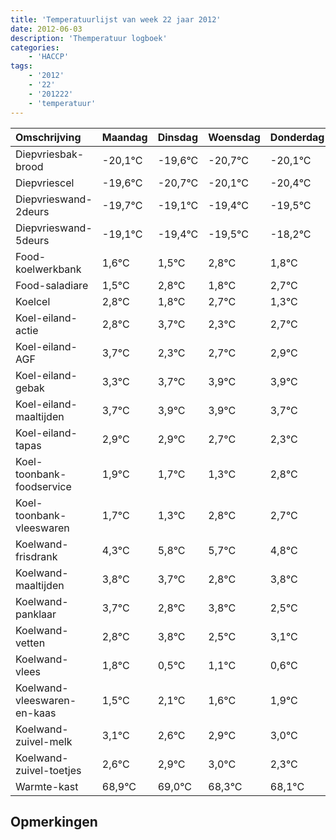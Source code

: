 ```yaml
---
title: 'Temperatuurlijst van week 22 jaar 2012'
date: 2012-06-03
description: 'Themperatuur logboek'
categories:
    - 'HACCP'
tags:
    - '2012'
    - '22'
    - '201222'
    - 'temperatuur'
---
```

|Omschrijving|Maandag|Dinsdag|Woensdag|Donderdag|Vrijdag|Zaterdag|Zondag|
|:---|:---|:---|:---|:---|:---|:---|:---|
|Diepvriesbak-brood|-20,1°C|-19,6°C|-20,7°C|-20,1°C|-20,4°C|-20,5°C|-19,2°C|
|Diepvriescel|-19,6°C|-20,7°C|-20,1°C|-20,4°C|-20,5°C|-19,2°C|-20,2°C|
|Diepvrieswand-2deurs|-19,7°C|-19,1°C|-19,4°C|-19,5°C|-18,2°C|-19,2°C|-18,3°C|
|Diepvrieswand-5deurs|-19,1°C|-19,4°C|-19,5°C|-18,2°C|-19,2°C|-18,3°C|-19,7°C|
|Food-koelwerkbank|1,6°C|1,5°C|2,8°C|1,8°C|2,7°C|1,3°C|1,7°C|
|Food-saladiare|1,5°C|2,8°C|1,8°C|2,7°C|1,3°C|1,7°C|1,9°C|
|Koelcel|2,8°C|1,8°C|2,7°C|1,3°C|1,7°C|1,9°C|1,9°C|
|Koel-eiland-actie|2,8°C|3,7°C|2,3°C|2,7°C|2,9°C|2,9°C|2,7°C|
|Koel-eiland-AGF|3,7°C|2,3°C|2,7°C|2,9°C|2,9°C|2,7°C|2,3°C|
|Koel-eiland-gebak|3,3°C|3,7°C|3,9°C|3,9°C|3,7°C|3,3°C|4,8°C|
|Koel-eiland-maaltijden|3,7°C|3,9°C|3,9°C|3,7°C|3,3°C|4,8°C|4,7°C|
|Koel-eiland-tapas|2,9°C|2,9°C|2,7°C|2,3°C|3,8°C|3,7°C|2,8°C|
|Koel-toonbank-foodservice|1,9°C|1,7°C|1,3°C|2,8°C|2,7°C|1,8°C|2,8°C|
|Koel-toonbank-vleeswaren|1,7°C|1,3°C|2,8°C|2,7°C|1,8°C|2,8°C|1,5°C|
|Koelwand-frisdrank|4,3°C|5,8°C|5,7°C|4,8°C|5,8°C|4,5°C|5,1°C|
|Koelwand-maaltijden|3,8°C|3,7°C|2,8°C|3,8°C|2,5°C|3,1°C|2,6°C|
|Koelwand-panklaar|3,7°C|2,8°C|3,8°C|2,5°C|3,1°C|2,6°C|2,9°C|
|Koelwand-vetten|2,8°C|3,8°C|2,5°C|3,1°C|2,6°C|2,9°C|3,0°C|
|Koelwand-vlees|1,8°C|0,5°C|1,1°C|0,6°C|0,9°C|1,0°C|0,3°C|
|Koelwand-vleeswaren-en-kaas|1,5°C|2,1°C|1,6°C|1,9°C|2,0°C|1,3°C|1,1°C|
|Koelwand-zuivel-melk|3,1°C|2,6°C|2,9°C|3,0°C|2,3°C|2,1°C|3,4°C|
|Koelwand-zuivel-toetjes|2,6°C|2,9°C|3,0°C|2,3°C|2,1°C|3,4°C|2,9°C|
|Warmte-kast|68,9°C|69,0°C|68,3°C|68,1°C|69,4°C|68,9°C|68,2°C|

## Opmerkingen



